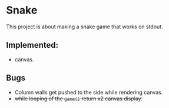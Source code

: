 # Snake
This project is about making a snake game that works on stdout.

## Implemented:
 - canvas.

## Bugs
 - Column walls get pushed to the side while rendering canvas.
 - ~~while looping of the `game()` return x2 canvas display.~~

